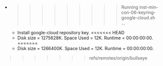 * >>>>>>>>> Running inst-min-con-06-keyring-google-cloud.sh ...
  * Install google-cloud repository key.
<<<<<<< HEAD
  * Disk size = 1275628K. Space Used = 12K. Runtime = 00:00:00:00.
=======
  * Disk size = 1266400K. Space Used = 12K. Runtime = 00:00:00:00.
>>>>>>> refs/remotes/origin/bullseye
